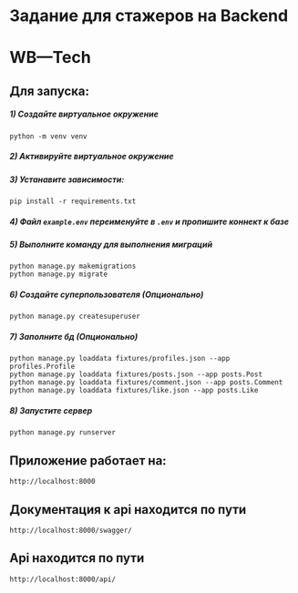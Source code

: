 # Задание для стажеров на Backend
# WB—Tech


## Для запуска:

##### 1) Создайте виртуальное окружение

    python -m venv venv
    
##### 2) Активируйте виртуальное окружение

##### 3) Устанавите зависимости: 

    pip install -r requirements.txt

##### 4) Файл `example.env` переименуйте в `.env` и пропишите коннект к базе

##### 5) Выполните команду для выполнения миграций

    python manage.py makemigrations
    python manage.py migrate
    
##### 6) Создайте суперпользователя (Опционально)

    python manage.py createsuperuser

##### 7) Заполните бд (Опционально)

    python manage.py loaddata fixtures/profiles.json --app profiles.Profile
    python manage.py loaddata fixtures/posts.json --app posts.Post
    python manage.py loaddata fixtures/сomment.json --app posts.Comment
    python manage.py loaddata fixtures/like.json --app posts.Like

    
##### 8) Запустите сервер

    python manage.py runserver


## Приложение работает на:
    http://localhost:8000

## Документация к api находится по пути 
    http://localhost:8000/swagger/

## Api находится по пути 
    http://localhost:8000/api/
